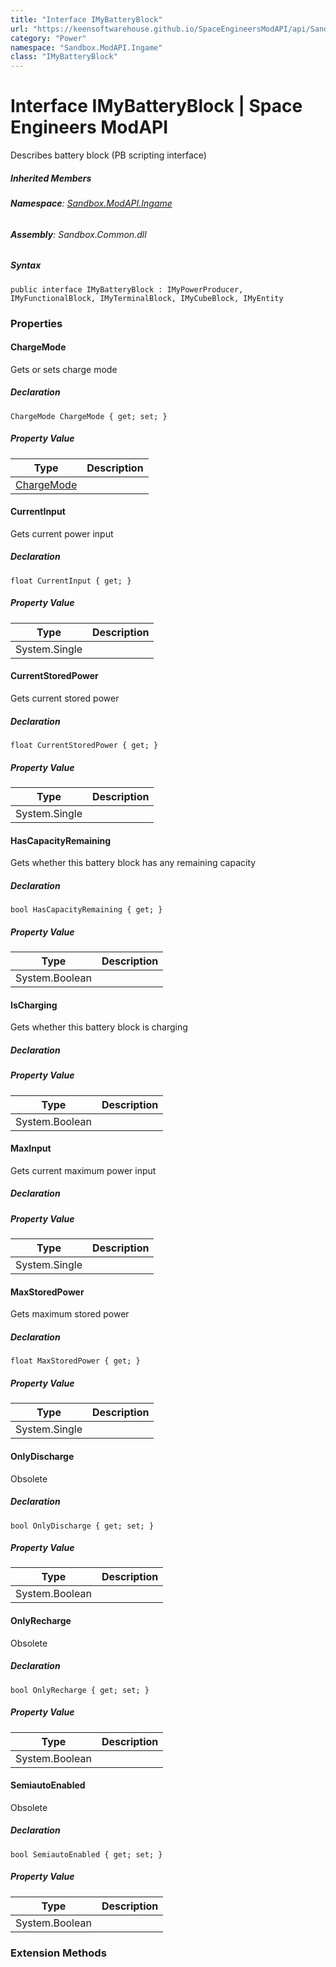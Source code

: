 ```yaml
---
title: "Interface IMyBatteryBlock"
url: "https://keensoftwarehouse.github.io/SpaceEngineersModAPI/api/Sandbox.ModAPI.Ingame.IMyBatteryBlock.html"
category: "Power"
namespace: "Sandbox.ModAPI.Ingame"
class: "IMyBatteryBlock"
---
```


# Interface IMyBatteryBlock | Space Engineers ModAPI

Describes battery block (PB scripting interface)

##### Inherited Members

###### **Namespace**: [Sandbox.ModAPI.Ingame](https://keensoftwarehouse.github.io/SpaceEngineersModAPI/api/Sandbox.ModAPI.Ingame.html)

###### **Assembly**: Sandbox.Common.dll

##### Syntax

```
public interface IMyBatteryBlock : IMyPowerProducer, IMyFunctionalBlock, IMyTerminalBlock, IMyCubeBlock, IMyEntity
```

### Properties

#### ChargeMode

Gets or sets charge mode

##### Declaration

```
ChargeMode ChargeMode { get; set; }
```

##### Property Value

| Type | Description |
| --- | --- |
| [ChargeMode](https://keensoftwarehouse.github.io/SpaceEngineersModAPI/api/Sandbox.ModAPI.Ingame.ChargeMode.html) |     |

#### CurrentInput

Gets current power input

##### Declaration

```
float CurrentInput { get; }
```

##### Property Value

| Type | Description |
| --- | --- |
| System.Single |     |

#### CurrentStoredPower

Gets current stored power

##### Declaration

```
float CurrentStoredPower { get; }
```

##### Property Value

| Type | Description |
| --- | --- |
| System.Single |     |

#### HasCapacityRemaining

Gets whether this battery block has any remaining capacity

##### Declaration

```
bool HasCapacityRemaining { get; }
```

##### Property Value

| Type | Description |
| --- | --- |
| System.Boolean |     |

#### IsCharging

Gets whether this battery block is charging

##### Declaration

##### Property Value

| Type | Description |
| --- | --- |
| System.Boolean |     |

#### MaxInput

Gets current maximum power input

##### Declaration

##### Property Value

| Type | Description |
| --- | --- |
| System.Single |     |

#### MaxStoredPower

Gets maximum stored power

##### Declaration

```
float MaxStoredPower { get; }
```

##### Property Value

| Type | Description |
| --- | --- |
| System.Single |     |

#### OnlyDischarge

Obsolete

##### Declaration

```
bool OnlyDischarge { get; set; }
```

##### Property Value

| Type | Description |
| --- | --- |
| System.Boolean |     |

#### OnlyRecharge

Obsolete

##### Declaration

```
bool OnlyRecharge { get; set; }
```

##### Property Value

| Type | Description |
| --- | --- |
| System.Boolean |     |

#### SemiautoEnabled

Obsolete

##### Declaration

```
bool SemiautoEnabled { get; set; }
```

##### Property Value

| Type | Description |
| --- | --- |
| System.Boolean |     |

### Extension Methods